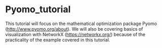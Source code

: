 # Pyomo_tutorial
This tutorial will focus on the mathematical optimization package Pyomo (http://www.pyomo.org/about). We will also be covering basics of visualization with NetworkX (https://networkx.org/) because of the practicality of the example covered in this tutorial.
